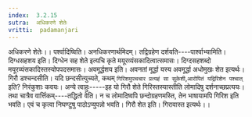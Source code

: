 ```yaml
---
index:  3.2.15
sutra:  अधिकरणे शेतेः
vritti:  padamanjari
---
```


अधिकरणे शेतेः।। पर्श्वादिष्विति। अनधिकरणार्थमिदम्। तद्विग्रहेण दर्शयति----पार्श्वाभ्यामिति। दिग्धसहशय इति। दिग्धेन सह शेते इत्यचि कृते मयूरव्यंसकादित्वात्समासः। दिग्दसहशब्दो मयूरव्यंसकादिस्तस्योपपदसमासः। अवमूर्द्धशय इति। अवनतां मूर्द्धा यस्य अवमूर्द्धा अधोमुखः शेत इत्यर्थः। गिरौ डश्चन्दसीति। यदि छन्दसीत्युच्यते, कथम् `गिरिशमुपचचार प्रत्यहं सा सुकेशी`,`आरोपितं यद्रिरिशेन पश्चात्` इति? निरंकुशाः कवयः। अन्ये त्वाहुः-----इह यो गिरौ शेते गिरिस्तस्यास्तीति लोमादिषु दर्शनाच्छप्रत्ययः। तथा चात्रैव वार्त्तिकम्----तद्धितो वेति। न च लोमादिष्वपि छन्दोग्रहणमस्ति, तेन भाषायामपि गिरिश इति भवति। एवं च कृत्वा निघण्टुषु पाठोऽप्युपन्नो भवति। गिरौ शेत इति। गिरावास्त इत्यर्थः।।

